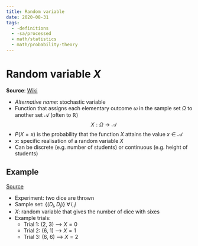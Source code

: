```yaml
---
title: Random variable
date: 2020-08-31
tags:
  - -definitions
  - -sa/processed
  - math/statistics
  - math/probability-theory
---
```


# Random variable $X$

**Source**: [Wiki](https://en.wikipedia.org/wiki/Experiment_(probability_theory))
* *Alternative name*: stochastic variable
* Function that assigns each elementary outcome $\omega$ in the sample set $\Omega$ to another set $\mathcal{A}$ (often to $\mathbb{R}$)
    $$X: \Omega \rightarrow \mathcal{A}$$
* $P(X = x)$ is the probability that the function $X$ attains the value $x \in \mathcal{A}$
* $x$: specific realisation of a random variable $X$
* Can be discrete (e.g. number of students) or continuous (e.g. height of students)

## Example
[Source](https://www.reddit.com/r/learnmath/comments/4ti8nm/what_is_the_difference_between_x_and_x_in_regards/d5jrayi/)
* Experiment: two dice are thrown
* Sample set: $\left\{ (D_i, D_j)  \right\}$ $\forall\, i,j$
* $X$: random variable that gives the number of dice with sixes
* Example trials:
    * Trial 1: (2, 3) --> $X = 0$
    * Trial 2: (6, 1) --> $X = 1$
    * Trial 3: (6, 6) --> $X = 2$